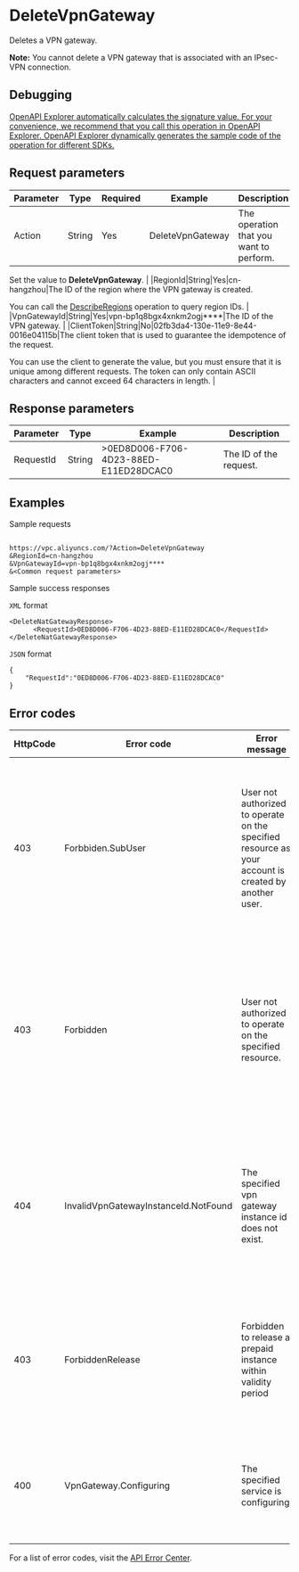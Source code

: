 # DeleteVpnGateway

Deletes a VPN gateway.

**Note:** You cannot delete a VPN gateway that is associated with an IPsec-VPN connection.

## Debugging

[OpenAPI Explorer automatically calculates the signature value. For your convenience, we recommend that you call this operation in OpenAPI Explorer. OpenAPI Explorer dynamically generates the sample code of the operation for different SDKs.](https://api.aliyun.com/#product=Vpc&api=DeleteVpnGateway&type=RPC&version=2016-04-28)

## Request parameters

|Parameter|Type|Required|Example|Description|
|---------|----|--------|-------|-----------|
|Action|String|Yes|DeleteVpnGateway|The operation that you want to perform.

 Set the value to **DeleteVpnGateway**. |
|RegionId|String|Yes|cn-hangzhou|The ID of the region where the VPN gateway is created.

 You can call the [DescribeRegions](~~36063~~) operation to query region IDs. |
|VpnGatewayId|String|Yes|vpn-bp1q8bgx4xnkm2ogj\*\*\*\*|The ID of the VPN gateway. |
|ClientToken|String|No|02fb3da4-130e-11e9-8e44-0016e04115b|The client token that is used to guarantee the idempotence of the request.

 You can use the client to generate the value, but you must ensure that it is unique among different requests. The token can only contain ASCII characters and cannot exceed 64 characters in length. |

## Response parameters

|Parameter|Type|Example|Description|
|---------|----|-------|-----------|
|RequestId|String|\>0ED8D006-F706-4D23-88ED-E11ED28DCAC0|The ID of the request. |

## Examples

Sample requests

```

https://vpc.aliyuncs.com/?Action=DeleteVpnGateway
&RegionId=cn-hangzhou
&VpnGatewayId=vpn-bp1q8bgx4xnkm2ogj****
&<Common request parameters>

```

Sample success responses

`XML` format

```
<DeleteNatGatewayResponse>
      <RequestId>0ED8D006-F706-4D23-88ED-E11ED28DCAC0</RequestId>
</DeleteNatGatewayResponse>
```

`JSON` format

```
{
	"RequestId":"0ED8D006-F706-4D23-88ED-E11ED28DCAC0"
}
```

## Error codes

|HttpCode|Error code|Error message|Description|
|--------|----------|-------------|-----------|
|403|Forbbiden.SubUser|User not authorized to operate on the specified resource as your account is created by another user.|The error message returned because you are unauthorized to perform the operation on the specified resource. You can apply for the permission and try again.|
|403|Forbidden|User not authorized to operate on the specified resource.|The error message returned because you are unauthorized to perform the operation on the specified resource. To acquire the required permissions, submit a ticket.|
|404|InvalidVpnGatewayInstanceId.NotFound|The specified vpn gateway instance id does not exist.|The error message returned because the specified VPN gateway does not exist. You can check whether the configuration of the VPN gateway is valid.|
|403|ForbiddenRelease|Forbidden to release a prepaid instance within validity period|The error message returned because you cannot release a subscription VPN gateway within the subscription duration.|
|400|VpnGateway.Configuring|The specified service is configuring.|The error message returned because the specified service is being configured. Try again later.|

For a list of error codes, visit the [API Error Center](https://error-center.alibabacloud.com/status/product/Vpc).

